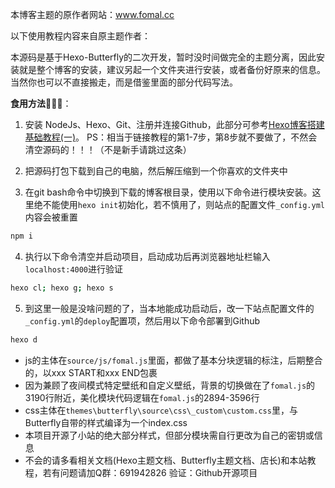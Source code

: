本博客主题的原作者网站：www.fomal.cc

以下使用教程内容来自原主题作者：

本源码是基于Hexo-Butterfly的二次开发，暂时没时间做完全的主题分离，因此安装就是整个博客的安装，建议另起一个文件夹进行安装，或者备份好原来的信息。当然你也可以不直接搬走，而是借鉴里面的部分代码写法。

**食用方法**🍡🍡🍡：

1. 安装 NodeJs、Hexo、Git、注册并连接Github，此部分可参考[Hexo博客搭建基础教程(一)](https://www.fomal.cc/posts/e593433d.html)。
    PS：相当于链接教程的第1-7步，第8步就不要做了，不然会清空源码的！！！（不是新手请跳过这条）

2. 把源码打包下载到自己的电脑，然后解压缩到一个你喜欢的文件夹中

3. 在git bash命令中切换到下载的博客根目录，使用以下命令进行模块安装。这里绝不能使用`hexo init`初始化，若不慎用了，则站点的配置文件`_config.yml`内容会被重置

  ```bash
  npm i
  ```

4. 执行以下命令清空并启动项目，启动成功后再浏览器地址栏输入`localhost:4000`进行验证

  ```bash
  hexo cl; hexo g; hexo s
  ```

5. 到这里一般是没啥问题的了，当本地能成功启动后，改一下站点配置文件的`_config.yml`的`deploy`配置项，然后用以下命令部署到Github

  ```bash
  hexo d
  ```

- js的主体在`source/js/fomal.js`里面，都做了基本分块逻辑的标注，后期整合的，以xxx START和xxx END包裹
- 因为兼顾了夜间模式特定壁纸和自定义壁纸，背景的切换做在了`fomal.js`的3190行附近，美化模块代码逻辑在`fomal.js`的2894-3596行
- css主体在`themes\butterfly\source\css\_custom\custom.css`里，与Butterfly自带的样式编译为一个index.css
- 本项目开源了小站的绝大部分样式，但部分模块需自行更改为自己的密钥或信息
- 不会的请多看相关文档(Hexo主题文档、Butterfly主题文档、店长)和本站教程，若有问题请加Q群：691942826 验证：Github开源项目
